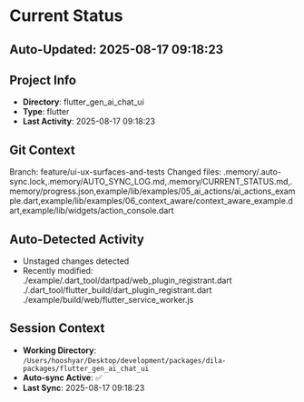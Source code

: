 # Current Status

## Auto-Updated: 2025-08-17 09:18:23

## Project Info
- **Directory**: flutter_gen_ai_chat_ui
- **Type**: flutter
- **Last Activity**: 2025-08-17 09:18:23

## Git Context
Branch: feature/ui-ux-surfaces-and-tests
Changed files: .memory/.auto-sync.lock,.memory/AUTO_SYNC_LOG.md,.memory/CURRENT_STATUS.md,.memory/progress.json,example/lib/examples/05_ai_actions/ai_actions_example.dart,example/lib/examples/06_context_aware/context_aware_example.dart,example/lib/widgets/action_console.dart

## Auto-Detected Activity

- Unstaged changes detected
- Recently modified: ./example/.dart_tool/dartpad/web_plugin_registrant.dart
./.dart_tool/flutter_build/dart_plugin_registrant.dart
./example/build/web/flutter_service_worker.js

## Session Context
- **Working Directory**: `/Users/hooshyar/Desktop/development/packages/dila-packages/flutter_gen_ai_chat_ui`
- **Auto-sync Active**: ✅
- **Last Sync**: 2025-08-17 09:18:23

